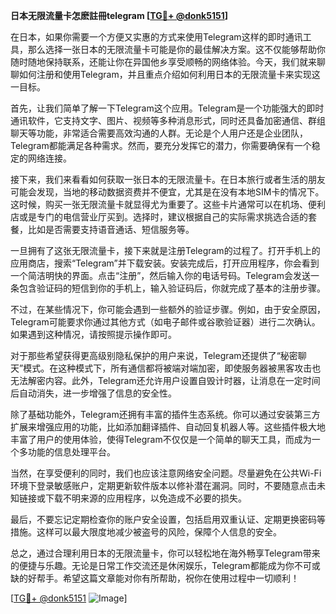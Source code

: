 **日本无限流量卡怎麽註冊telegram [[TG💪+ @donk5151](https://t.me/s/donk5151)]**

在日本，如果你需要一个方便又实惠的方式来使用Telegram这样的即时通讯工具，那么选择一张日本的无限流量卡可能是你的最佳解决方案。这不仅能够帮助你随时随地保持联系，还能让你在异国他乡享受顺畅的网络体验。今天，我们就来聊聊如何注册和使用Telegram，并且重点介绍如何利用日本的无限流量卡来实现这一目标。

首先，让我们简单了解一下Telegram这个应用。Telegram是一个功能强大的即时通讯软件，它支持文字、图片、视频等多种消息形式，同时还具备加密通信、群组聊天等功能，非常适合需要高效沟通的人群。无论是个人用户还是企业团队，Telegram都能满足各种需求。然而，要充分发挥它的潜力，你需要确保有一个稳定的网络连接。

接下来，我们来看看如何获取一张日本的无限流量卡。在日本旅行或者生活的朋友可能会发现，当地的移动数据资费并不便宜，尤其是在没有本地SIM卡的情况下。这时候，购买一张无限流量卡就显得尤为重要了。这些卡片通常可以在机场、便利店或是专门的电信营业厅买到。选择时，建议根据自己的实际需求挑选合适的套餐，比如是否需要支持语音通话、短信服务等。

一旦拥有了这张无限流量卡，接下来就是注册Telegram的过程了。打开手机上的应用商店，搜索“Telegram”并下载安装。安装完成后，打开应用程序，你会看到一个简洁明快的界面。点击“注册”，然后输入你的电话号码。Telegram会发送一条包含验证码的短信到你的手机上，输入验证码后，你就完成了基本的注册步骤。

不过，在某些情况下，你可能会遇到一些额外的验证步骤。例如，由于安全原因，Telegram可能要求你通过其他方式（如电子邮件或谷歌验证器）进行二次确认。如果遇到这种情况，请按照提示操作即可。

对于那些希望获得更高级别隐私保护的用户来说，Telegram还提供了“秘密聊天”模式。在这种模式下，所有通信都将被端对端加密，即使服务器被黑客攻击也无法解密内容。此外，Telegram还允许用户设置自毁计时器，让消息在一定时间后自动消失，进一步增强了信息的安全性。

除了基础功能外，Telegram还拥有丰富的插件生态系统。你可以通过安装第三方扩展来增强应用的功能，比如添加翻译插件、自动回复机器人等。这些插件极大地丰富了用户的使用体验，使得Telegram不仅仅是一个简单的聊天工具，而成为一个多功能的信息处理平台。

当然，在享受便利的同时，我们也应该注意网络安全问题。尽量避免在公共Wi-Fi环境下登录敏感账户，定期更新软件版本以修补潜在漏洞。同时，不要随意点击未知链接或下载不明来源的应用程序，以免造成不必要的损失。

最后，不要忘记定期检查你的账户安全设置，包括启用双重认证、定期更换密码等措施。这样可以最大限度地减少被盗号的风险，保障个人信息的安全。

总之，通过合理利用日本的无限流量卡，你可以轻松地在海外畅享Telegram带来的便捷与乐趣。无论是日常工作交流还是休闲娱乐，Telegram都能成为你不可或缺的好帮手。希望这篇文章能对你有所帮助，祝你在使用过程中一切顺利！

[[TG💪+ @donk5151](https://t.me/s/donk5151) ![Image](https://i.postimg.cc/rwNCRYN7/Snipaste-2025-04-30-17-27-05.png)]